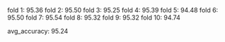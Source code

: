 fold 1: 95.36
fold 2: 95.50
fold 3: 95.25
fold 4: 95.39
fold 5: 94.48
fold 6: 95.50
fold 7: 95.54
fold 8: 95.32
fold 9: 95.32
fold 10: 94.74

avg_accuracy: 95.24
